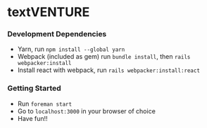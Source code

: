 # textVENTURE

### Development Dependencies

- Yarn, run `npm install --global yarn`
- Webpack (included as gem) run `bundle install`, then `rails webpacker:install`
- Install react with webpack, run `rails webpacker:install:react`

### Getting Started
- Run `foreman start`
- Go to `localhost:3000` in your browser of choice
- Have fun!!
